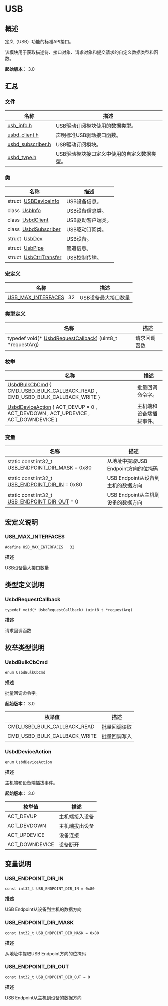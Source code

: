 # USB


## 概述

定义（USB）功能的标准API接口。

该模块用于获取描述符、接口对象、请求对象和提交请求的自定义数据类型和函数。

**起始版本：** 3.0


## 汇总


### 文件

| 名称 | 描述 | 
| -------- | -------- |
| [usb_info.h](usb__info_8h.md) | USB驱动订阅模块使用的数据类型。 | 
| [usbd_client.h](usbd__client_8h.md) | 声明标准USB驱动接口函数。 | 
| [usbd_subscriber.h](usbd__subscriber_8h.md) | USB驱动订阅模块。 | 
| [usbd_type.h](usbd__type_8h.md) | USB驱动模块接口定义中使用的自定义数据类型。 | 


### 类

| 名称 | 描述 | 
| -------- | -------- |
| struct&nbsp;&nbsp;[USBDeviceInfo](_o_h_o_s_1_1_u_s_b_1_1_u_s_b_device_info.md) | USB设备信息。 | 
| class&nbsp;&nbsp;[UsbInfo](_o_h_o_s_1_1_u_s_b_1_1_usb_info.md) | USB设备信息类。 | 
| class&nbsp;&nbsp;[UsbdClient](_o_h_o_s_1_1_u_s_b_1_1_usbd_client.md) | USB驱动客户端类。 | 
| class&nbsp;&nbsp;[UsbdSubscriber](_o_h_o_s_1_1_u_s_b_1_1_usbd_subscriber.md) | USB驱动订阅类。 | 
| struct&nbsp;&nbsp;[UsbDev](_o_h_o_s_1_1_u_s_b_1_1_usb_dev.md) | USB设备。 | 
| struct&nbsp;&nbsp;[UsbPipe](_o_h_o_s_1_1_u_s_b_1_1_usb_pipe.md) | 管道信息。 | 
| struct&nbsp;&nbsp;[UsbCtrlTransfer](_o_h_o_s_1_1_u_s_b_1_1_usb_ctrl_transfer.md) | USB控制传输。 | 


### 宏定义

| 名称 | 描述 | 
| -------- | -------- |
| [USB_MAX_INTERFACES](#usb_max_interfaces)&nbsp;&nbsp;&nbsp;32 | USB设备最大接口数量 | 


### 类型定义

| 名称 | 描述 | 
| -------- | -------- |
| typedef void(\* [UsbdRequestCallback](#usbdrequestcallback)) (uint8_t \*requestArg) | 请求回调函数 | 


### 枚举

| 名称 | 描述 | 
| -------- | -------- |
| [UsbdBulkCbCmd](#usbdbulkcbcmd) { CMD_USBD_BULK_CALLBACK_READ , CMD_USBD_BULK_CALLBACK_WRITE } | 批量回调命令字。 | 
| [UsbdDeviceAction](#usbddeviceaction) { ACT_DEVUP = 0 , ACT_DEVDOWN , ACT_UPDEVICE , ACT_DOWNDEVICE } | 主机端和设备端插拔事件。 | 


### 变量

| 名称 | 描述 | 
| -------- | -------- |
| static const int32_t [USB_ENDPOINT_DIR_MASK](#usb_endpoint_dir_mask) = 0x80 | 从地址中提取USB Endpoint方向的位掩码 | 
| static const int32_t [USB_ENDPOINT_DIR_IN](#usb_endpoint_dir_in) = 0x80 | USB Endpoint从设备到主机的数据方向 | 
| static const int32_t [USB_ENDPOINT_DIR_OUT](#usb_endpoint_dir_out) = 0 | USB Endpoint从主机到设备的数据方向 | 


## 宏定义说明


### USB_MAX_INTERFACES

```
#define USB_MAX_INTERFACES   32
```

**描述**

USB设备最大接口数量


## 类型定义说明


### UsbdRequestCallback

```
typedef void(* UsbdRequestCallback) (uint8_t *requestArg)
```

**描述**

请求回调函数


## 枚举类型说明


### UsbdBulkCbCmd

```
enum UsbdBulkCbCmd
```

**描述**

批量回调命令字。

**起始版本：** 3.0

| 枚举值 | 描述 | 
| -------- | -------- |
| CMD_USBD_BULK_CALLBACK_READ | 批量回调读取 | 
| CMD_USBD_BULK_CALLBACK_WRITE | 批量回调写入 | 


### UsbdDeviceAction

```
enum UsbdDeviceAction
```

**描述**

主机端和设备端插拔事件。

**起始版本：** 3.0

| 枚举值 | 描述 | 
| -------- | -------- |
| ACT_DEVUP | 主机端接入设备 | 
| ACT_DEVDOWN | 主机端拔出设备 | 
| ACT_UPDEVICE | 设备连接 | 
| ACT_DOWNDEVICE | 设备断开 | 


## 变量说明


### USB_ENDPOINT_DIR_IN

```
const int32_t USB_ENDPOINT_DIR_IN = 0x80
```

**描述**

USB Endpoint从设备到主机的数据方向


### USB_ENDPOINT_DIR_MASK

```
const int32_t USB_ENDPOINT_DIR_MASK = 0x80
```

**描述**

从地址中提取USB Endpoint方向的位掩码


### USB_ENDPOINT_DIR_OUT

```
const int32_t USB_ENDPOINT_DIR_OUT = 0
```

**描述**

USB Endpoint从主机到设备的数据方向
